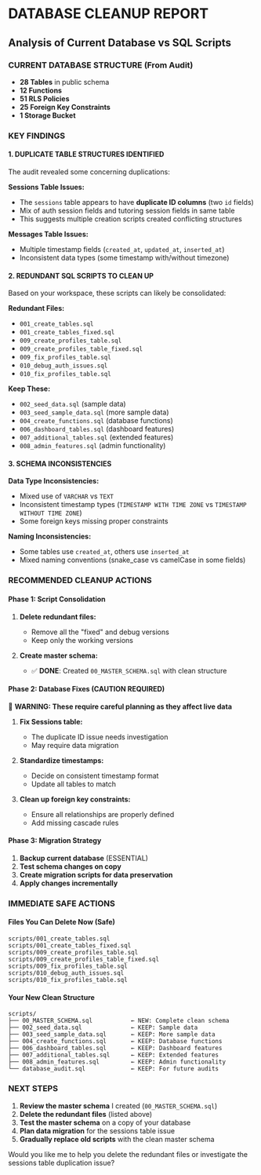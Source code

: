 # DATABASE CLEANUP REPORT

## Analysis of Current Database vs SQL Scripts

### CURRENT DATABASE STRUCTURE (From Audit)

- **28 Tables** in public schema
- **12 Functions**
- **51 RLS Policies**
- **25 Foreign Key Constraints**
- **1 Storage Bucket**

### KEY FINDINGS

#### 1. DUPLICATE TABLE STRUCTURES IDENTIFIED

The audit revealed some concerning duplications:

**Sessions Table Issues:**

- The `sessions` table appears to have **duplicate ID columns** (two `id` fields)
- Mix of auth session fields and tutoring session fields in same table
- This suggests multiple creation scripts created conflicting structures

**Messages Table Issues:**

- Multiple timestamp fields (`created_at`, `updated_at`, `inserted_at`)
- Inconsistent data types (some timestamp with/without timezone)

#### 2. REDUNDANT SQL SCRIPTS TO CLEAN UP

Based on your workspace, these scripts can likely be consolidated:

**Redundant Files:**

- `001_create_tables.sql`
- `001_create_tables_fixed.sql`
- `009_create_profiles_table.sql`
- `009_create_profiles_table_fixed.sql`
- `009_fix_profiles_table.sql`
- `010_debug_auth_issues.sql`
- `010_fix_profiles_table.sql`

**Keep These:**

- `002_seed_data.sql` (sample data)
- `003_seed_sample_data.sql` (more sample data)
- `004_create_functions.sql` (database functions)
- `006_dashboard_tables.sql` (dashboard features)
- `007_additional_tables.sql` (extended features)
- `008_admin_features.sql` (admin functionality)

#### 3. SCHEMA INCONSISTENCIES

**Data Type Inconsistencies:**

- Mixed use of `VARCHAR` vs `TEXT`
- Inconsistent timestamp types (`TIMESTAMP WITH TIME ZONE` vs `TIMESTAMP WITHOUT TIME ZONE`)
- Some foreign keys missing proper constraints

**Naming Inconsistencies:**

- Some tables use `created_at`, others use `inserted_at`
- Mixed naming conventions (snake_case vs camelCase in some fields)

### RECOMMENDED CLEANUP ACTIONS

#### Phase 1: Script Consolidation

1. **Delete redundant files:**
   - Remove all the "fixed" and debug versions
   - Keep only the working versions

2. **Create master schema:**
   - ✅ **DONE**: Created `00_MASTER_SCHEMA.sql` with clean structure

#### Phase 2: Database Fixes (CAUTION REQUIRED)

🚨 **WARNING: These require careful planning as they affect live data**

1. **Fix Sessions table:**
   - The duplicate ID issue needs investigation
   - May require data migration

2. **Standardize timestamps:**
   - Decide on consistent timestamp format
   - Update all tables to match

3. **Clean up foreign key constraints:**
   - Ensure all relationships are properly defined
   - Add missing cascade rules

#### Phase 3: Migration Strategy

1. **Backup current database** (ESSENTIAL)
2. **Test schema changes on copy**
3. **Create migration scripts for data preservation**
4. **Apply changes incrementally**

### IMMEDIATE SAFE ACTIONS

#### Files You Can Delete Now (Safe)

```text
scripts/001_create_tables.sql
scripts/001_create_tables_fixed.sql
scripts/009_create_profiles_table.sql
scripts/009_create_profiles_table_fixed.sql
scripts/009_fix_profiles_table.sql
scripts/010_debug_auth_issues.sql
scripts/010_fix_profiles_table.sql
```

#### Your New Clean Structure

```text
scripts/
├── 00_MASTER_SCHEMA.sql           ← NEW: Complete clean schema
├── 002_seed_data.sql              ← KEEP: Sample data
├── 003_seed_sample_data.sql       ← KEEP: More sample data
├── 004_create_functions.sql       ← KEEP: Database functions
├── 006_dashboard_tables.sql       ← KEEP: Dashboard features
├── 007_additional_tables.sql      ← KEEP: Extended features
├── 008_admin_features.sql         ← KEEP: Admin functionality
└── database_audit.sql             ← KEEP: For future audits
```

### NEXT STEPS

1. **Review the master schema** I created (`00_MASTER_SCHEMA.sql`)
2. **Delete the redundant files** (listed above)
3. **Test the master schema** on a copy of your database
4. **Plan data migration** for the sessions table issue
5. **Gradually replace old scripts** with the clean master schema

Would you like me to help you delete the redundant files or investigate the sessions table duplication issue?
